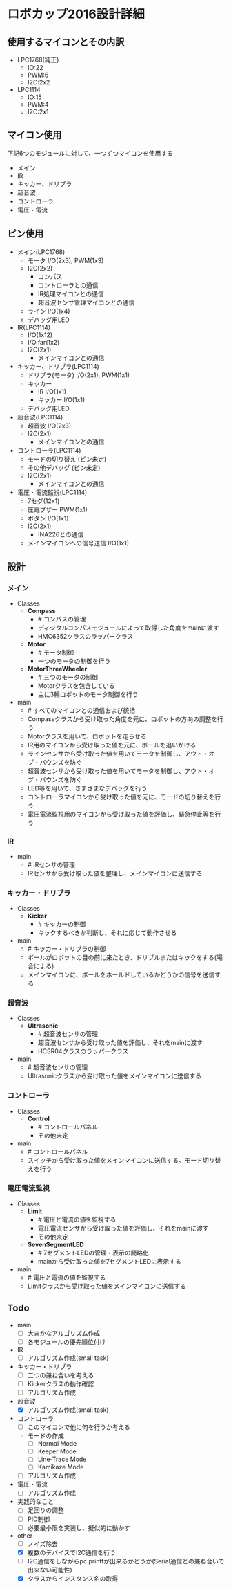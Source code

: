 # ロボカップ2016設計詳細

## 使用するマイコンとその内訳
- LPC1768(純正)
	- IO:22
	- PWM:6
	- I2C:2x2
- LPC1114
	- IO:15
	- PWM:4
	- I2C:2x1

## マイコン使用
下記6つのモジュールに対して、一つずつマイコンを使用する
- メイン
- IR
- キッカー、ドリブラ
- 超音波
- コントローラ
- 電圧・電流

## ピン使用
- メイン(LPC1768)
	- モータ I/O(2x3), PWM(1x3)
	- I2C(2x2)
		- コンパス
		- コントローラとの通信
		- IR処理マイコンとの通信
		- 超音波センサ管理マイコンとの通信
	- ライン I/O(1x4)
	- デバッグ用LED
- IR(LPC1114)
	- I/O(1x12)
	- I/O far(1x2)
	- I2C(2x1)
		- メインマイコンとの通信
- キッカー、ドリブラ(LPC1114)
	- ドリブラ(モータ) I/O(2x1), PWM(1x1)
	- キッカー
		- IR I/O(1x1)
		- キッカー I/O(1x1)
	- デバッグ用LED
- 超音波(LPC1114)
	- 超音波 I/O(2x3)
	- I2C(2x1)
		- メインマイコンとの通信
- コントローラ(LPC1114)
	- モードの切り替え (ピン未定)
	- その他デバッグ (ピン未定)
	- I2C(2x1)
		- メインマイコンとの通信
- 電圧・電流監視(LPC1114)
	- 7セグ(12x1)
	- 圧電ブザー PWM(1x1)
	- ボタン I/O(1x1)
	- I2C(2x1)
		- INA226との通信
	- メインマイコンへの信号送信 I/O(1x1)

## 設計
### メイン
- Classes
	- __Compass__
		- \# コンパスの管理
		- ディジタルコンパスモジュールによって取得した角度をmainに渡す
		- HMC6352クラスのラッパークラス
	- __Motor__
		- \# モータ制御
		- 一つのモータの制御を行う
	- __MotorThreeWheeler__
		- \# 三つのモータの制御
		- Motorクラスを包含している
		- 主に3輪ロボットのモータ制御を行う
- main
	- \# すべてのマイコンとの通信および統括
	- Compassクラスから受け取った角度を元に、ロボットの方向の調整を行う
	- Motorクラスを用いて、ロボットを走らせる
	- IR用のマイコンから受け取った値を元に、ボールを追いかける
	- ラインセンサから受け取った値を用いてモータを制御し、アウト・オブ・バウンズを防ぐ
	- 超音波センサから受け取った値を用いてモータを制御し、アウト・オブ・バウンズを防ぐ
	- LED等を用いて、さまざまなデバッグを行う
	- コントローラマイコンから受け取った値を元に、モードの切り替えを行う
	- 電圧電流監視用のマイコンから受け取った値を評価し、緊急停止等を行う

### IR
- main
	- \# IRセンサの管理
	- IRセンサから受け取った値を整理し、メインマイコンに送信する

### キッカー・ドリブラ
- Classes
	- __Kicker__
		- \# キッカーの制御
		- キックするべきか判断し、それに応じて動作させる
- main
	- \# キッカー・ドリブラの制御
	- ボールがロボットの目の前に来たとき、ドリブルまたはキックをする(場合による)
	- メインマイコンに、ボールをホールドしているかどうかの信号を送信する

### 超音波
- Classes
	- __Ultrasonic__
		- \# 超音波センサの管理
		- 超音波センサから受け取った値を評価し、それをmainに渡す
		- HCSR04クラスのラッパークラス
- main
	- \# 超音波センサの管理
	- Ultrasonicクラスから受け取った値をメインマイコンに送信する

### コントローラ
- Classes
	- __Control__
		- \# コントロールパネル
		- その他未定
- main
	- \# コントロールパネル
	- スイッチから受け取った値をメインマイコンに送信する。モード切り替えを行う

### 電圧電流監視
- Classes
	- __Limit__
		- \# 電圧と電流の値を監視する
		- 電圧電流センサから受け取った値を評価し、それをmainに渡す
		- その他未定
	- __SevenSegmentLED__
		- \# 7セグメントLEDの管理・表示の簡略化
		- mainから受け取った値を7セグメントLEDに表示する
- main
	- \# 電圧と電流の値を監視する
	- Limitクラスから受け取った値をメインマイコンに送信する

## Todo
- main
	- [ ] 大まかなアルゴリズム作成
	- [ ] 各モジュールの優先順位付け
- IR
	- [ ] アルゴリズム作成(small task)
- キッカー・ドリブラ
	- [ ] 二つの兼ね合いを考える
	- [ ] Kickerクラスの動作確認
	- [ ] アルゴリズム作成
- 超音波
	- [x] アルゴリズム作成(small task)
- コントローラ
	- [ ] このマイコンで他に何を行うか考える
	- モードの作成
		- [ ] Normal Mode
		- [ ] Keeper Mode
		- [ ] Line-Trace Mode
		- [ ] Kamikaze Mode
	- [ ] アルゴリズム作成
- 電圧・電流
	- [ ] アルゴリズム作成
- 実践的なこと
	- [ ] 足回りの調整
	- [ ] PID制御
	- [ ] 必要最小限を実装し、擬似的に動かす
- other
	- [ ] ノイズ除去
	- [x] 複数のデバイスでI2C通信を行う
	- [ ] I2C通信をしながらpc.printfが出来るかどうか(Serial通信との兼ね合いで出来ない可能性)
	- [x] クラスからインスタンス名の取得
